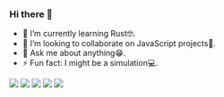 ### Hi there 👋

- 🌱 I’m currently learning Rust🤓.
- 👯 I’m looking to collaborate on JavaScript projects🤝.
- 💬 Ask me about anything😁.
- ⚡ Fun fact: I might be a simulation💻.

![](https://github-profile-summary-cards.vercel.app/api/cards/profile-details?username=Protagonistss&theme=github)
![](https://github-profile-summary-cards.vercel.app/api/cards/repos-per-language?username=Protagonistss&theme=github)
![](https://github-profile-summary-cards.vercel.app/api/cards/most-commit-language?username=Protagonistss&theme=github)
![](https://github-profile-summary-cards.vercel.app/api/cards/stats?username=Protagonistss&theme=github)
![](https://github-profile-summary-cards.vercel.app/api/cards/productive-time?username=Protagonistss&theme=github)
<!-- ![my github stats - dark](https://github-readme-stats.vercel.app/api?username=Protagonistss&show_icons=true&count_private=true&theme=dark) -->
<br />
